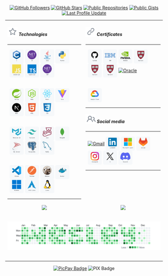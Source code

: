 <!--- TECHNOLOGIES -->
[.NET]: https://dot.net/
[Arch Linux]: https://archlinux.org/
[C]: https://learn.microsoft.com/en/cpp/c-language/
[CSharp]: https://learn.microsoft.com/en/dotnet/csharp/
[CSS3]: https://css3.com/
[DBeaver]: https://dbeaver.io/
[Docker]: https://www.docker.com/
[HTML5]: https://html.com/html5/
[Java]: https://www.oracle.com/java/
[JavaScript]: https://www.javascript.com/
[Jest]: https://jestjs.io/
[Linux]: https://github.com/torvalds/linux
[MongoDB]: https://www.mongodb.com/
[MUI]: https://mui.com/
[MySQL]: https://www.mysql.com/
[Next]: https://nextjs.org/
[Node]: https://nodejs.org/
[PostgreSQL]: https://www.postgresql.org/
[Postman]: https://www.postman.com/
[Python]: https://www.python.org/
[React]: https://pt-br.reactjs.org/
[Spring]: https://spring.io/
[SQL Server]: https://www.microsoft.com/en/sql-server/
[TailwindCSS]: http://tailwindcss.com/
[TypeScript]: https://www.typescriptlang.org/
[Vite]: https://vitejs.dev/
[VSCode]: https://code.visualstudio.com/
[Windows]: https://www.microsoft.com/pt-br/software-download/windows11

<!-- CERTIFICATES -->
[GitHub Foundations]: https://www.credly.com/badges/3200c6b8-1a37-4c9c-b93d-fcdb907d32a4/linked_in_profile
[Oracle 2024]: https://catalog-education.oracle.com/ords/certview/sharebadge?id=9C592D53CDF3FCD630537DDE1E418789733DDA68FEE3DD811B68BB6EC7178353
[IBM Docker]: https://www.credly.com/badges/80fdba37-818b-409b-8f1b-528daf855d4e/linked_in_profile
[NVIDIA Deep Learning]: https://learn.nvidia.com/certificates?id=ZERS6pTjSmCpPsh90LbCkQ
[Google Cloud Generative AI]: https://www.cloudskillsboost.google/public_profiles/13ce8c60-5b9e-4ca1-96b8-2a0b9a28bd25/badges/9601795?utm_medium=social&utm_source=linkedin&utm_campaign=ql-social-share
[CS50AI]: https://certificates.cs50.io/56308b0f-af7b-4e53-835f-bdf163fa7fa7
[CS50P]: https://cs50.harvard.edu/certificates/e1238850-d867-4e21-9ae2-4fc0255746e8
[CS50x]: https://cs50.harvard.edu/certificates/75ef015e-97ac-4cd2-aee9-2530f0092f7a


<!-- SOCIAL MEDIA --->
[Discord]: https://discord.com/invite/2gu54uG9
[GitLab]: https://gitlab.com/wesleybarbosa/
[Gmail]: mailto:wesley.barbosa.developer@gmail.com
[Instagram]: https://www.instagram.com/wesleydeveloper/
[Linkedin]: https://www.linkedin.com/in/wesleybarbosasilva/
[Microsoft Learn]: https://learn.microsoft.com/en-us/users/wesleybarbosa/
[X]: https://x.com/wesleydeveloper/

<!-- CONTRIBUTIONS -->
[PicPay]: https://picpay.me/wesley3g
[PIX]: https://raw.githubusercontent.com/wesleey/wesleey/main/pix

<div align="center">

[![GitHub Followers](https://img.shields.io/github/followers/wesleey?style=flat-square)](https://github.com/wesleey?tab=followers)
[![GitHub Stars](https://img.shields.io/github/stars/wesleey?affiliations=OWNER&style=flat-square)](https://github.com/wesleey?tab=stars)
[![Public Repositories](https://img.shields.io/badge/dynamic/json?color=blue&label=repositories&query=public_repos&url=https://api.github.com/users/wesleey&style=flat-square)](https://github.com/wesleey?tab=repositories)
[![Public Gists](https://img.shields.io/badge/dynamic/json?color=blue&label=gists&query=public_gists&url=https://api.github.com/users/wesleey&style=flat-square)](https://gist.github.com/wesleey)
[![Last Profile Update](https://img.shields.io/github/last-commit/wesleey/wesleey?style=flat-square)](https://github.com/wesleey)
</div>

<div align="center">
<!-- TABLE 1 -->
<table>
<tbody>

<!-- ROW 1 -->
<tr>
<td valign="top">
<h5 align="left">
<img src="./icons/star-dark.svg" valign="bottom">
Technologies
</h5>
<table>
<tbody>
<tr><td>

[<picture><source media="(prefers-color-scheme: dark)" srcset="./technologies/c-dark.svg"><img align="center" alt="C" width="45" height="45" src="./technologies/c-light.svg"/></picture>][C]
[<picture><source media="(prefers-color-scheme: dark)" srcset="./technologies/csharp-dark.svg"><img align="center" alt="C#" width="45" height="45" src="./technologies/csharp-light.svg"/></picture>][CSharp]
[<picture><source media="(prefers-color-scheme: dark)" srcset="./technologies/java-dark.svg"><img align="center" alt="Java" width="45" height="45" src="./technologies/java-light.svg"/></picture>][Java]
[<picture><source media="(prefers-color-scheme: dark)" srcset="./technologies/python-dark.svg"><img align="center" alt="Python" width="45" height="45" src="./technologies/python-light.svg"/></picture>][Python]
[<picture><source media="(prefers-color-scheme: dark)" srcset="./technologies/javascript-dark.svg"><img align="center" alt="JavaScript" width="45" height="45" src="./technologies/javascript-light.svg"/></picture>][JavaScript]
[<picture><source media="(prefers-color-scheme: dark)" srcset="./technologies/typescript-dark.svg"><img align="center" alt="TypeScript" width="45" height="45" src="./technologies/typescript-light.svg"/></picture>][TypeScript]
[<picture><source media="(prefers-color-scheme: dark)" srcset="./technologies/dotnet-dark.svg"><img align="center" alt=".NET" width="45" height="45" src="./technologies/dotnet-light.svg"/></picture>][.NET]
</td></tr>

<tr><td>

[<picture><source media="(prefers-color-scheme: dark)" srcset="./technologies/spring-dark.svg"><img align="center" alt="Spring" width="45" height="45" src="./technologies/spring-light.svg"/></picture>][Spring]
[<picture><source media="(prefers-color-scheme: dark)" srcset="./technologies/node-dark.svg"><img align="center" alt="NodeJS" width="45" height="45" src="./technologies/node-light.svg"/></picture>][Node]
[<picture><source media="(prefers-color-scheme: dark)" srcset="./technologies/react-dark.svg"><img align="center" alt="React" width="45" height="45" src="./technologies/react-light.svg"/></picture>][React]
[<picture><source media="(prefers-color-scheme: dark)" srcset="./technologies/vite-dark.svg"><img align="center" alt="Vite" width="45" height="45" src="./technologies/vite-light.svg"/></picture>][Vite]
[<picture><source media="(prefers-color-scheme: dark)" srcset="./technologies/next-dark.svg"><img align="center" alt="NextJS" width="45" height="45" src="./technologies/next-light.svg"/></picture>][Next]
[<picture><source media="(prefers-color-scheme: dark)" srcset="./technologies/html-dark.svg"><img align="center" alt="HTML5" width="45" height="45" src="./technologies/html-light.svg"/></picture>][HTML5]
[<picture><source media="(prefers-color-scheme: dark)" srcset="./technologies/css-dark.svg"><img align="center" alt="CSS3" width="45" height="45" src="./technologies/css-light.svg"/></picture>][CSS3]
</td></tr>

<tr><td>

[<picture><source media="(prefers-color-scheme: dark)" srcset="./technologies/mui-dark.svg"><img align="center" alt="MUI" width="45" height="45" src="./technologies/mui-light.svg"/></picture>][MUI]
[<picture><source media="(prefers-color-scheme: dark)" srcset="./technologies/tailwind-dark.svg"><img align="center" alt="TailwindCSS" width="45" height="45" src="./technologies/tailwind-light.svg"/></picture>][TailwindCSS]
[<picture><source media="(prefers-color-scheme: dark)" srcset="./technologies/jest-dark.svg"><img align="center" alt="Jest" width="45" height="45" src="./technologies/jest-light.svg"/></picture>][Jest]
[<picture><source media="(prefers-color-scheme: dark)" srcset="./technologies/mongodb-dark.svg"><img align="center" alt="MongoDB" width="45" height="45" src="./technologies/mongodb-light.svg"/></picture>][MongoDB]
[<picture><source media="(prefers-color-scheme: dark)" srcset="./technologies/sqlserver-dark.svg"><img align="center" alt="SQL Server" width="45" height="45" src="./technologies/sqlserver-light.svg"/></picture>][SQL Server]
[<picture><source media="(prefers-color-scheme: dark)" srcset="./technologies/postgresql-dark.svg"><img align="center" alt="PostgreSQL" width="45" height="45" src="./technologies/postgresql-light.svg"/></picture>][PostgreSQL]
[<picture><source media="(prefers-color-scheme: dark)" srcset="./technologies/mysql-dark.svg"><img align="center" alt="MySQL" width="45" height="45" src="./technologies/mysql-light.svg"/></picture>][MySQL]
</td></tr>

<tr><td>

[<picture><source media="(prefers-color-scheme: dark)" srcset="./technologies/vscode-dark.svg"><img align="center" alt="VSCode" width="45" height="45" src="./technologies/vscode-light.svg"/></picture>][VSCode]
[<picture><source media="(prefers-color-scheme: dark)" srcset="./technologies/postman-dark.svg"><img align="center" alt="Postman" width="45" height="45" src="./technologies/postman-light.svg"/></picture>][Postman]
[<picture><source media="(prefers-color-scheme: dark)" srcset="./technologies/dbeaver-dark.svg"><img align="center" alt="DBeaver" width="45" height="45" src="./technologies/dbeaver-light.svg"/></picture>][DBeaver]
[<picture><source media="(prefers-color-scheme: dark)" srcset="./technologies/docker-dark.svg"><img align="center" alt="Docker" width="45" height="45" src="./technologies/docker-light.svg"/></picture>][Docker]
[<picture><source media="(prefers-color-scheme: dark)" srcset="./technologies/windows-dark.svg"><img align="center" alt="Windows" width="45" height="45" src="./technologies/windows-light.svg"/></picture>][Windows]
[<picture><source media="(prefers-color-scheme: dark)" srcset="./technologies/arch-dark.svg"><img align="center" alt="Arch Linux" width="45" height="45" src="./technologies/arch-light.svg"/></picture>][Arch Linux]
[<picture><source media="(prefers-color-scheme: dark)" srcset="./technologies/linux-dark.svg"><img align="center" alt="Linux" width="45" height="45" src="./technologies/linux-light.svg"/></picture>][Linux]
</td></tr>
</tbody>
</table>
</td>

<td valign="top">
<h5 align="left">
<img src="./icons/link-dark.svg" valign="bottom">
Certificates
</h5>
<table>
<tbody>
<tr><td>

[<picture><source media="(prefers-color-scheme: dark)" srcset="./certificates/github-dark.svg"><img align="center" alt="GitHub" width="45" height="45" src="./certificates/github-light.svg"/></picture>][GitHub Foundations]
[<picture><source media="(prefers-color-scheme: dark)" srcset="./certificates/ibm-dark.svg"><img align="center" alt="IBM" width="45" height="45" src="./certificates/ibm-light.svg"/></picture>][IBM Docker]
[<picture><source media="(prefers-color-scheme: dark)" srcset="./certificates/nvidia-dark.svg"><img align="center" alt="NVIDIA" width="45" height="45" src="./certificates/nvidia-light.svg"/></picture>][NVIDIA Deep Learning]
[<picture><source media="(prefers-color-scheme: dark)" srcset="./certificates/harvard-dark.svg"><img align="center" alt="Harvard" width="45" height="45" src="./certificates/harvard-light.svg"/></picture>][CS50x]
[<picture><source media="(prefers-color-scheme: dark)" srcset="./certificates/harvard-dark.svg"><img align="center" alt="Harvard" width="45" height="45" src="./certificates/harvard-light.svg"/></picture>][CS50P]
[<picture><source media="(prefers-color-scheme: dark)" srcset="./certificates/harvard-dark.svg"><img align="center" alt="Harvard" width="45" height="45" src="./certificates/harvard-light.svg"/></picture>][CS50AI]
[<picture><source media="(prefers-color-scheme: dark)" srcset="./certificates/oracle-dark.svg"><img align="center" alt="Oracle" width="45" height="45" src="./certificates/oracle-light.svg"/></picture>][Oracle 2024]
</td></tr>

<tr><td>

[<picture><source media="(prefers-color-scheme: dark)" srcset="./certificates/google-cloud-dark.svg"><img align="center" alt="Google Cloud" width="45" height="45" src="./certificates/google-cloud-light.svg"/></picture>][Google Cloud Generative AI]
</td></tr>
</tbody>
</table>

<h5 align="left">
<img src="./icons/people-dark.svg" valign="bottom">
Social media
</h5>
<table>
<tbody>
<tr><td>

[<picture><source media="(prefers-color-scheme: dark)" srcset="./contacts/gmail-dark.svg"><img align="center" alt="Gmail" width="45" height="45" src="./contacts/gmail-light.svg"/></picture>][Gmail]
[<picture><source media="(prefers-color-scheme: dark)" srcset="./contacts/linkedin-dark.svg"><img align="center" alt="LinkedIn" width="45" height="45" src="./contacts/linkedin-light.svg"/></picture>][LinkedIn]
[<picture><source media="(prefers-color-scheme: dark)" srcset="./contacts/microsoft-learn-dark.svg"><img align="center" alt="Microsoft Learn" width="45" height="45" src="./contacts/microsoft-learn-light.svg"/></picture>][Microsoft Learn]
[<picture><source media="(prefers-color-scheme: dark)" srcset="./contacts/gitlab-dark.svg"><img align="center" alt="GitLab" width="45" height="45" src="./contacts/gitlab-light.svg"/></picture>][GitLab]
[<picture><source media="(prefers-color-scheme: dark)" srcset="./contacts/instagram-dark.svg"><img align="center" alt="Instagram" width="45" height="45" src="./contacts/instagram-light.svg"/></picture>][Instagram]
[<picture><source media="(prefers-color-scheme: dark)" srcset="./contacts/x-dark.svg"><img align="center" alt="X" width="45" height="45" src="./contacts/x-light.svg"/></picture>][X]
[<picture><source media="(prefers-color-scheme: dark)" srcset="./contacts/discord-dark.svg"><img align="center" alt="Discord" width="45" height="45" src="./contacts/discord-light.svg"/></picture>][Discord]
</td></tr>
</tbody>
</table>
</td>
</tr>
<!-- ROW 1 -->

<!-- ROW 2 -->
<tr>
<td valign="top">
<table align="center">
<tbody>
<tr>
<div align="center"><img width="245em" src="https://github-readme-stats.vercel.app/api/top-langs?username=wesleey&layout=compact&langs_count=8&card_width=320&theme=transparent&hide_border=true"></div>
</tr>
</tbody>
</table>
</td>

<td valign="top">
<table align="center">
<tbody>
<tr>
<div align="center"><img width="320em" src="https://github-readme-stats.vercel.app/api?username=wesleey&show_icons=true&card_width=320&theme=transparent&hide_border=true"></div>
</tr>
</tbody>
</table>
</td>
</tr>
<!-- ROW 2 -->

<!-- ROW 3 -->
<tr>
<td align="center" valign="top" colspan="2">
<table>
<tbody>
<tr>
<picture><source media="(prefers-color-scheme: dark)" srcset="./contributions-dark.svg"><img src="./contributions-light.svg" width="730" /></picture>
</tr>
</tbody>
</table>
</td>
</tr>
<!-- ROW 3 -->

</tbody>
</table>
<!-- TABLE 1 -->

[![PicPay Badge](https://img.shields.io/badge/support-@wesley3g-22262a?logo=picpay&style=flat-square&label=picpay)][PicPay]
![PIX Badge](https://img.shields.io/badge/support-wesley.barbosa.developer@gmail.com-22262a?logo=pix&style=flat-square&label=pix)
<div>
